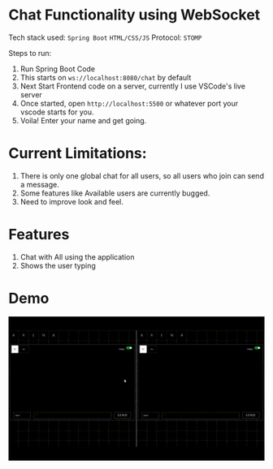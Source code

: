 # Chat Functionality using WebSocket
Tech stack used: ```Spring Boot```  ```HTML/CSS/JS```
Protocol: ```STOMP```

Steps to run:
1. Run Spring Boot Code
2. This starts on ```ws://localhost:8080/chat``` by default
3. Next Start Frontend code on a server, currently I use VSCode's live server
4. Once started, open ```http://localhost:5500``` or whatever port your vscode starts for you.
5. Voila! Enter your name and get going.

# Current Limitations:
1. There is only one global chat for all users, so all users who join can send a message.
2. Some features like Available users are currently bugged.
3. Need to improve look and feel.

# Features
1. Chat with All using the application
2. Shows the user typing

# Demo
<img src="glimpse1.gif" width="768">
